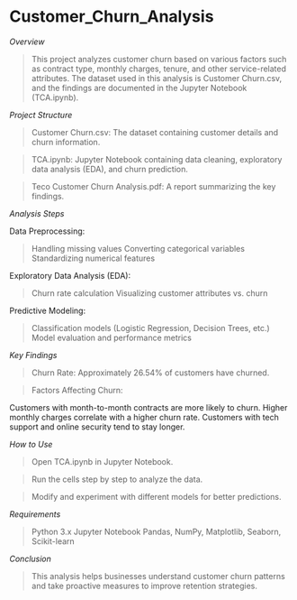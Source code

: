 # Customer_Churn_Analysis
*Overview*

>This project analyzes customer churn based on various factors such as contract type, monthly charges, tenure, and other service-related attributes. The dataset used in this analysis is Customer Churn.csv, and the findings are documented in the Jupyter Notebook (TCA.ipynb).

*Project Structure*

>Customer Churn.csv: The dataset containing customer details and churn information.

>TCA.ipynb: Jupyter Notebook containing data cleaning, exploratory data analysis (EDA), and churn prediction.

>Teco Customer Churn Analysis.pdf: A report summarizing the key findings.

*Analysis Steps*

Data Preprocessing:

>Handling missing values
>Converting categorical variables
>Standardizing numerical features

Exploratory Data Analysis (EDA):

>Churn rate calculation
>Visualizing customer attributes vs. churn

Predictive Modeling:

>Classification models (Logistic Regression, Decision Trees, etc.)
>Model evaluation and performance metrics

*Key Findings*

>Churn Rate: Approximately 26.54% of customers have churned.

>Factors Affecting Churn:

Customers with month-to-month contracts are more likely to churn.
Higher monthly charges correlate with a higher churn rate.
Customers with tech support and online security tend to stay longer.

*How to Use*

>Open TCA.ipynb in Jupyter Notebook.

>Run the cells step by step to analyze the data.

>Modify and experiment with different models for better predictions.

*Requirements*

>Python 3.x
>Jupyter Notebook
>Pandas, NumPy, Matplotlib, Seaborn, Scikit-learn

*Conclusion*

>This analysis helps businesses understand customer churn patterns and take proactive measures to improve retention strategies.

